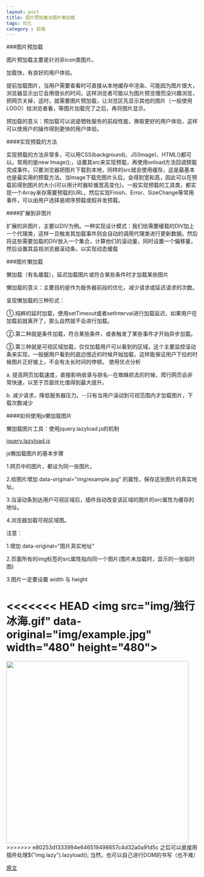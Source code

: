 ```yaml
---
layout: post
title: 图片预加载与图片懒加载
tags: 优化
category : 前端
---
```


###图片预加载

图片预加载主要是针对非icon类图片。

加载快，有良好的用户体验。

提前加载图片，当用户需要查看时可直接从本地缓存中渲染、可能因为图片很大，浏览器显示出它会用很长的时间，这样浏览者可能以为图片预览慢而没兴趣浏览，把网页关掉，这时，就需要图片预加载，让浏览区先显示其他的图片（一般使用LOGO）给浏览者看，等图片加载完了之后，再将图片显示。

预加载的意义：预加载可以说是牺牲服务的前段性能，换取更好的用户体验，这样可以使用户的操作得到更快的用户体验。

####实现预载的方法

实现预载的方法非常多，可以用CSS(background)、JS(Image)、HTML(<img />)都可以。常用的是new Image();，设置其src来实现预载，再使用onload方法回调预载完成事件。只要浏览器把图片下载到本地，同样的src就会使用缓存，这是最基本也是最实用的预载方法。当Image下载完图片头后，会得到宽和高，因此可以在预载前得到图片的大小(可以用计时器轮循宽高变化)。一般实现预载的工具类，都实现一个Array来存需要预载的URL，然后实现Finish、Error、SizeChange等常用事件，可以由用户选择是顺序预载或假并发预载。

####扩展到非图片

扩展的非图片，主要以DIV为例。一种实现设计模式：我们给需要缓载的DIV加上一个代理类，这样一旦触发其加载事件则会自动的调用代理类进行更新数据。然后将这些需要加载的DIV放入一个集合，计算他们的滚动量，同时设置一个偏移量，然后设置其监视浏览器滚动条，以实现动态缓载

###图片懒加载

懒加载（有名缓载），延迟加载图片或符合某些条件时才加载某些图片

懒加载的意义：主要目的是作为服务器前段的优化，减少请求或延迟请求的次数。

呈现懒加载的三种形式：

①.纯粹的延时加载，使用setTimeout或者setInterval进行加载延迟，如果用户在加载前就离开了，那么自然就不会进行加载。

②.第二种就是条件加载，符合某些条件，或者触发了某些事件才开始异步加载。

③.第三种就是可视区域加载，仅仅加载用户可以看到的区域，这个主要监控滚动条来实现，一般据用户看到的底边很近的时候开始加载，这样能保证用户下拉的时候图片正好接上，不会有太长时间的停顿。
使用优点分析

a. 提高网页加载速度，直接影响收录与排名--在蜘蛛抓去的时候，爬行网页会非常快速，以至于页面优化值得到最大提升。

b. 减少请求，降低服务器压力。--只有当用户滚动到可视范围内才加载图片，下载次数减少

####如何使用js懒加载图片

懒加载图片工具：使用jquery.lazyload.js的机制

[jquery.lazyload.js](http://www.appelsiini.net/projects/lazyload)

js懒加载图片的基本步骤

1.网页中的图片，都设为同一张图片。

2.给图片增加 data-original="img/example.jpg" 的属性，保存这张图片的真实地址。

3.当滚动条到达用户可视区域后，插件自动改变该区域的图片的src属性为缓存的地址。

4.浏览器加载可视区域图。

注意：

1.增加 data-original="图片真实地址"

2.页面所有的img标签的src属性指向同一个图片(图片未加载时，显示的一张临时图)

3.图片一定要设置 width 与 height

<<<<<<< HEAD
\<img src="img/独行冰海.gif" data-original="img/example.jpg" width="480" height="480">
=======
<img src="img/独行冰海.gif" data-original="img/example.jpg" width="480" height="480">
>>>>>>> e80253d1333994e646519498657c4d32a0a91d5c
之后可以直接用插件处理$("img.lazy").lazyload(); 当然，也可以自己进行DOM的书写（也不难）

[原文](http://blog.163.com/hongshaoguoguo@126/blog/static/180469812014114102332873/?COLLCC=36131570&)